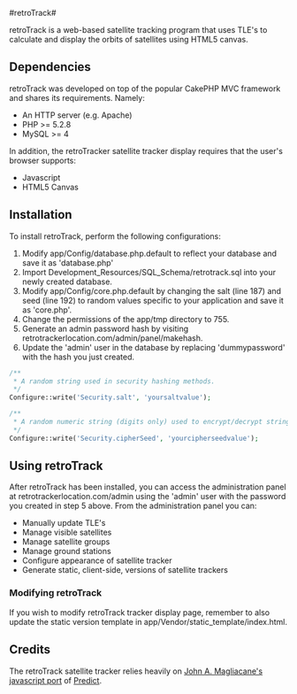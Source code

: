 #retroTrack#

retroTrack is a web-based satellite tracking program that uses TLE's to calculate and display the orbits of satellites using HTML5 canvas.

Dependencies
------------
retroTrack was developed on top of the popular CakePHP MVC framework and shares its requirements. Namely:
* An HTTP server (e.g. Apache)
* PHP >= 5.2.8
* MySQL >= 4

In addition, the retroTracker satellite tracker display requires that the user's browser supports:
* Javascript
* HTML5 Canvas

Installation
------------
To install retroTrack, perform the following configurations:

1. Modify app/Config/database.php.default to reflect your database and save it as 'database.php'
2. Import Development_Resources/SQL_Schema/retrotrack.sql into your newly created database.
3. Modify app/Config/core.php.default by changing the salt (line 187) and seed (line 192) to random values specific to your application and save it as 'core.php'.
4. Change the permissions of the app/tmp directory to 755.
5. Generate an admin password hash by visiting retrotrackerlocation.com/admin/panel/makehash.
6. Update the 'admin' user in the database by replacing 'dummypassword' with the hash you just created.

``` php
/**
 * A random string used in security hashing methods.
 */
Configure::write('Security.salt', 'yoursaltvalue');

/**
 * A random numeric string (digits only) used to encrypt/decrypt strings.
 */
Configure::write('Security.cipherSeed', 'yourcipherseedvalue');
```

Using retroTrack
----------------
After retroTrack has been installed, you can access the administration panel at retrotrackerlocation.com/admin using the 'admin' user with the password you created in step 5 above. From the administration panel you can:
* Manually update TLE's
* Manage visible satellites
* Manage satellite groups
* Manage ground stations
* Configure appearance of satellite tracker
* Generate static, client-side, versions of satellite trackers

### Modifying retroTrack
If you wish to modify retroTrack tracker display page, remember to also update the static version template in app/Vendor/static_template/index.html.

Credits
-------
The retroTrack satellite tracker relies heavily on [John A. Magliacane's javascript port](https://bitbucket.org/andrewtwest/orbtrak) of [Predict](http://www.qsl.net/kd2bd/predict.html).

